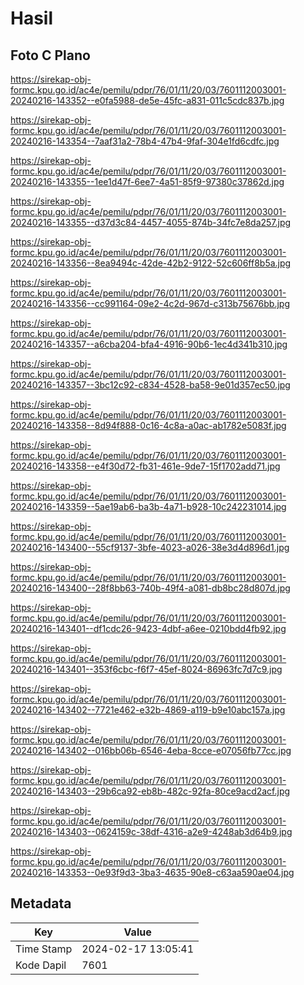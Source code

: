 # Hasil

## Foto C Plano

https://sirekap-obj-formc.kpu.go.id/ac4e/pemilu/pdpr/76/01/11/20/03/7601112003001-20240216-143352--e0fa5988-de5e-45fc-a831-011c5cdc837b.jpg

https://sirekap-obj-formc.kpu.go.id/ac4e/pemilu/pdpr/76/01/11/20/03/7601112003001-20240216-143354--7aaf31a2-78b4-47b4-9faf-304e1fd6cdfc.jpg

https://sirekap-obj-formc.kpu.go.id/ac4e/pemilu/pdpr/76/01/11/20/03/7601112003001-20240216-143355--1ee1d47f-6ee7-4a51-85f9-97380c37862d.jpg

https://sirekap-obj-formc.kpu.go.id/ac4e/pemilu/pdpr/76/01/11/20/03/7601112003001-20240216-143355--d37d3c84-4457-4055-874b-34fc7e8da257.jpg

https://sirekap-obj-formc.kpu.go.id/ac4e/pemilu/pdpr/76/01/11/20/03/7601112003001-20240216-143356--8ea9494c-42de-42b2-9122-52c606ff8b5a.jpg

https://sirekap-obj-formc.kpu.go.id/ac4e/pemilu/pdpr/76/01/11/20/03/7601112003001-20240216-143356--cc991164-09e2-4c2d-967d-c313b75676bb.jpg

https://sirekap-obj-formc.kpu.go.id/ac4e/pemilu/pdpr/76/01/11/20/03/7601112003001-20240216-143357--a6cba204-bfa4-4916-90b6-1ec4d341b310.jpg

https://sirekap-obj-formc.kpu.go.id/ac4e/pemilu/pdpr/76/01/11/20/03/7601112003001-20240216-143357--3bc12c92-c834-4528-ba58-9e01d357ec50.jpg

https://sirekap-obj-formc.kpu.go.id/ac4e/pemilu/pdpr/76/01/11/20/03/7601112003001-20240216-143358--8d94f888-0c16-4c8a-a0ac-ab1782e5083f.jpg

https://sirekap-obj-formc.kpu.go.id/ac4e/pemilu/pdpr/76/01/11/20/03/7601112003001-20240216-143358--e4f30d72-fb31-461e-9de7-15f1702add71.jpg

https://sirekap-obj-formc.kpu.go.id/ac4e/pemilu/pdpr/76/01/11/20/03/7601112003001-20240216-143359--5ae19ab6-ba3b-4a71-b928-10c242231014.jpg

https://sirekap-obj-formc.kpu.go.id/ac4e/pemilu/pdpr/76/01/11/20/03/7601112003001-20240216-143400--55cf9137-3bfe-4023-a026-38e3d4d896d1.jpg

https://sirekap-obj-formc.kpu.go.id/ac4e/pemilu/pdpr/76/01/11/20/03/7601112003001-20240216-143400--28f8bb63-740b-49f4-a081-db8bc28d807d.jpg

https://sirekap-obj-formc.kpu.go.id/ac4e/pemilu/pdpr/76/01/11/20/03/7601112003001-20240216-143401--df1cdc26-9423-4dbf-a6ee-0210bdd4fb92.jpg

https://sirekap-obj-formc.kpu.go.id/ac4e/pemilu/pdpr/76/01/11/20/03/7601112003001-20240216-143401--353f6cbc-f6f7-45ef-8024-86963fc7d7c9.jpg

https://sirekap-obj-formc.kpu.go.id/ac4e/pemilu/pdpr/76/01/11/20/03/7601112003001-20240216-143402--7721e462-e32b-4869-a119-b9e10abc157a.jpg

https://sirekap-obj-formc.kpu.go.id/ac4e/pemilu/pdpr/76/01/11/20/03/7601112003001-20240216-143402--016bb06b-6546-4eba-8cce-e07056fb77cc.jpg

https://sirekap-obj-formc.kpu.go.id/ac4e/pemilu/pdpr/76/01/11/20/03/7601112003001-20240216-143403--29b6ca92-eb8b-482c-92fa-80ce9acd2acf.jpg

https://sirekap-obj-formc.kpu.go.id/ac4e/pemilu/pdpr/76/01/11/20/03/7601112003001-20240216-143403--0624159c-38df-4316-a2e9-4248ab3d64b9.jpg

https://sirekap-obj-formc.kpu.go.id/ac4e/pemilu/pdpr/76/01/11/20/03/7601112003001-20240216-143353--0e93f9d3-3ba3-4635-90e8-c63aa590ae04.jpg


## Metadata

| Key        | Value               |
| ---------- | ------------------- |
| Time Stamp | 2024-02-17 13:05:41 |
| Kode Dapil | 7601                |



